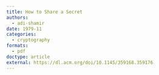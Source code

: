 ```yaml
---
title: How to Share a Secret
authors:
  - adi-shamir
date: 1979-11
categories:
  - cryptography
formats:
  - pdf
doctype: article
external: https://dl.acm.org/doi/10.1145/359168.359176
---
```

